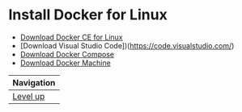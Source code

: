 # Install Docker for Linux #

* [Download Docker CE for Linux](https://store.docker.com/search?offering=community&operating_system=linux&q=&type=edition)
* [Download Visual Studio Code])(https://code.visualstudio.com/)
* [Download Docker Compose](https://docs.docker.com/compose/install/)
* [Download Docker Machine](https://docs.docker.com/machine/install-machine/)

| Navigation               |
| ------------------------ |
| [Level up](../README.md) |
